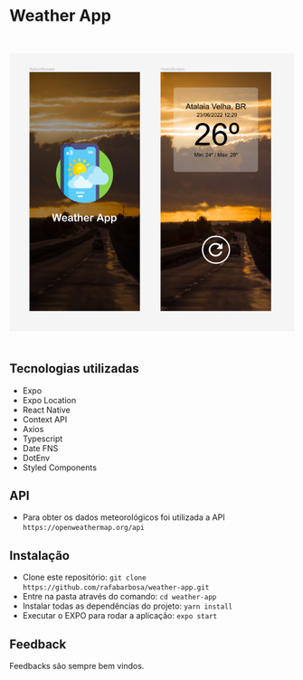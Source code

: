 # Weather App

<div style="margin: 50px 0px">
    <center>
    <img src="screenshot.png" alt="Aparência do aplicativo" />
    </center>
</div>

## Tecnologias utilizadas

- Expo
- Expo Location
- React Native
- Context API
- Axios
- Typescript
- Date FNS
- DotEnv
- Styled Components

## API

- Para obter os dados meteorológicos foi utilizada a API `https://openweathermap.org/api`

## Instalação

- Clone este repositório: `git clone https://github.com/rafabarbosa/weather-app.git`
- Entre na pasta através do comando: `cd weather-app`
- Instalar todas as dependências do projeto: `yarn install`
- Executar o EXPO para rodar a aplicação: `expo start`

## Feedback

Feedbacks são sempre bem vindos.
